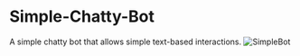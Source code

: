 # Simple-Chatty-Bot
A simple chatty bot that allows simple text-based interactions.
![SimpleBot](https://user-images.githubusercontent.com/65969444/96375719-83327c80-1172-11eb-92f1-879988d9a7d0.gif)


